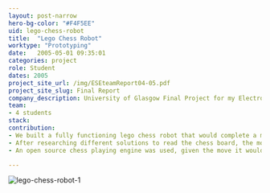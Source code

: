 ```yaml
---
layout: post-narrow
hero-bg-color: "#F4F5EE"
uid: lego-chess-robot
title:  "Lego Chess Robot"
worktype: "Prototyping"
date:   2005-05-01 09:35:01
categories: project
role: Student
dates: 2005
project_site_url: /img/ESEteamReport04-05.pdf
project_site_slug: Final Report
company_description: University of Glasgow Final Project for my Electronic and Software Engineering Degree.
team:
- 4 students
stack:
contribution:
- We built a fully functioning lego chess robot that would complete a move in less than 2 minutes.
- After researching different solutions to read the chess board, the most reliable would be for the user to push down the pieces on a board with switches.  We built the custom wooden board with 64 switches, one under each square, the board would output 1 of 64 different possible voltage levels that the computer would read.
- An open source chess playing engine was used, given the move it would send it instructions to the lego mindstorms controller on the piece to move.  It supported killing pieces by first removing the target piece, castling, en passant.

---
```


<div class="showcase">
	<img src="/img/lego-chess-robot/lego-chess-robot1.jpg" alt="lego-chess-robot-1">
</div>